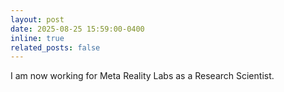 ```yaml
---
layout: post
date: 2025-08-25 15:59:00-0400
inline: true
related_posts: false
---
```


I am now working for Meta Reality Labs as a Research Scientist.
